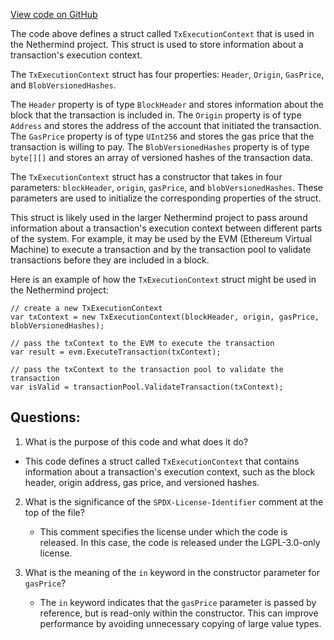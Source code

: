[View code on GitHub](https://github.com/nethermindeth/nethermind/Nethermind.Evm/TxExecutionContext.cs)

The code above defines a struct called `TxExecutionContext` that is used in the Nethermind project. This struct is used to store information about a transaction's execution context. 

The `TxExecutionContext` struct has four properties: `Header`, `Origin`, `GasPrice`, and `BlobVersionedHashes`. 

The `Header` property is of type `BlockHeader` and stores information about the block that the transaction is included in. The `Origin` property is of type `Address` and stores the address of the account that initiated the transaction. The `GasPrice` property is of type `UInt256` and stores the gas price that the transaction is willing to pay. The `BlobVersionedHashes` property is of type `byte[][]` and stores an array of versioned hashes of the transaction data.

The `TxExecutionContext` struct has a constructor that takes in four parameters: `blockHeader`, `origin`, `gasPrice`, and `blobVersionedHashes`. These parameters are used to initialize the corresponding properties of the struct.

This struct is likely used in the larger Nethermind project to pass around information about a transaction's execution context between different parts of the system. For example, it may be used by the EVM (Ethereum Virtual Machine) to execute a transaction and by the transaction pool to validate transactions before they are included in a block.

Here is an example of how the `TxExecutionContext` struct might be used in the Nethermind project:

```
// create a new TxExecutionContext
var txContext = new TxExecutionContext(blockHeader, origin, gasPrice, blobVersionedHashes);

// pass the txContext to the EVM to execute the transaction
var result = evm.ExecuteTransaction(txContext);

// pass the txContext to the transaction pool to validate the transaction
var isValid = transactionPool.ValidateTransaction(txContext);
```
## Questions: 
 1. What is the purpose of this code and what does it do?
   - This code defines a struct called `TxExecutionContext` that contains information about a transaction's execution context, such as the block header, origin address, gas price, and versioned hashes.

2. What is the significance of the `SPDX-License-Identifier` comment at the top of the file?
   - This comment specifies the license under which the code is released. In this case, the code is released under the LGPL-3.0-only license.

3. What is the meaning of the `in` keyword in the constructor parameter for `gasPrice`?
   - The `in` keyword indicates that the `gasPrice` parameter is passed by reference, but is read-only within the constructor. This can improve performance by avoiding unnecessary copying of large value types.